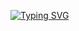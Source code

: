 <a href="https://git.io/typing-svg"><img src="https://readme-typing-svg.demolab.com?font=Fira+Code&pause=1000&width=435&lines=F06+M6+Gran+Coupe;W213+E63s+AMG" alt="Typing SVG" /></a>
